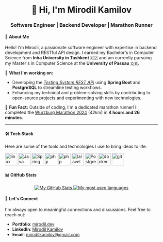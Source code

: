 <h1 align="center">👋 Hi, I'm Mirodil Kamilov</h1>
<h3 align="center">Software Engineer | Backend Developer | Marathon Runner</h3>

<h4 align="left">📜 About Me</h3>

Hello! I'm Mirodil, a passionate software engineer with expertise in backend development and RESTful API design. I earned my Bachelor's in Computer Science from **Inha University in Tashkent** 🇺🇿 and am currently pursuing my Master's in Computer Science at the **University of Passau** 🇩🇪.

🎯 **What I'm working on:**
- Developing the [*Testing System REST API*](https://github.com/mirodilkamilov/testing-system) using **Spring Boot** and **PostgreSQL** to streamline testing workflows.
- Enhancing my technical and problem-solving skills by contributing to open-source projects and experimenting with new technologies.

🏃 **Fun Fact:** Outside of coding, I'm a dedicated marathon runner! I completed the [Würzburg Marathon 2024](https://wuerzburg.r.mikatiming.de/2024/?content=detail&event=M&idp=2EF3C4FQ4B983&lang=EN_CAP&pid=search&search%5Bstart_no%5D=450) (42km) in **4 hours and 26 minutes**. 

---

<h4 align="left">🛠 Tech Stack</h3>

Here are some of the tools and technologies I use to bring ideas to life:


<p>
   <img src="https://cdn.jsdelivr.net/gh/devicons/devicon@latest/icons/linux/linux-original.svg" alt="linux" width="40" height="40" />
   <img src="https://cdn.jsdelivr.net/gh/devicons/devicon@latest/icons/java/java-original-wordmark.svg" alt="Java" width="40" height="40" />
   <img src="https://cdn.jsdelivr.net/gh/devicons/devicon@latest/icons/spring/spring-original-wordmark.svg" alt="Spring Boot" width="40" height="40" />
   <img src="https://cdn.jsdelivr.net/gh/devicons/devicon@latest/icons/python/python-original.svg" alt="php" width="40" height="40" />
   <img src="https://cdn.jsdelivr.net/gh/devicons/devicon@latest/icons/php/php-original.svg" alt="php" width="40" height="40" />
   <img src="https://cdn.jsdelivr.net/gh/devicons/devicon@latest/icons/laravel/laravel-original.svg" alt="laravel" width="40" height="40" />
   <img src="https://cdn.jsdelivr.net/gh/devicons/devicon@latest/icons/postgresql/postgresql-original.svg" alt="PostgreSQL" width="40" height="40" />
   <img src="https://cdn.jsdelivr.net/gh/devicons/devicon@latest/icons/docker/docker-original-wordmark.svg" alt="docker" width="40" height="40" />
   <img src="https://www.vectorlogo.zone/logos/git-scm/git-scm-icon.svg" alt="git" width="40" height="40" />
</p>

<h4 align="left">📊 GitHub Stats</h4>

<div align="center">
   <a href="https://github.com/mirodilkamilov">
      <img src="https://github-readme-stats.vercel.app/api?username=mirodilkamilov&theme=catppuccin_latte&show_icons=true&count_private=true&border_radius=16&custom_title=My%20GitHub%20Stats&locale=en"
         alt="My GitHub Stats" />
   </a>

   <a href="https://github.com/mirodilkamilov">
      <img src="https://github-readme-stats.vercel.app/api/top-langs/?username=mirodilkamilov&layout=compact&theme=catppuccin_latte&hide=html,css,scss&size_weight=0&count_weight=1" alt="My most used languages">
   </a>
</div>

<h4 align="left">💬 Let's Connect</h4>

I'm always open to meaningful connections and discussions. Feel free to reach out:

- **Portfolio**: [mirodil.dev](https://mirodil.dev/)
- **LinkedIn**: [Mirodil Kamilov](https://linkedin.com/in/mirodilkamilov)
- **Email**: [mirodilkamilov@gmail.com](mailto:mirodilkamilov@gmail.com)

